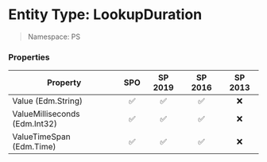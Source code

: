 # Entity Type: LookupDuration

> Namespace: PS

### Properties

Property | SPO | SP 2019 | SP 2016 | SP 2013
----------|:---:|:-------:|:-------:|:-------:
Value (Edm.String) | ✅ | ✅ | ✅ | ❌
ValueMilliseconds (Edm.Int32) | ✅ | ✅ | ✅ | ❌
ValueTimeSpan (Edm.Time) | ✅ | ✅ | ✅ | ❌